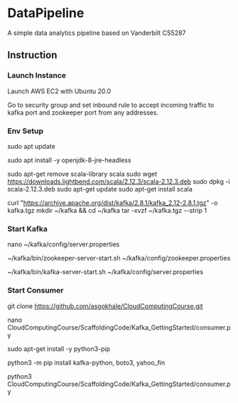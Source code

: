 # DataPipeline

A simple data analytics pipeline based on Vanderbilt CS5287

## Instruction

### Launch Instance

Launch AWS EC2 with Ubuntu 20.0

Go to security group and set inbound rule to accept incoming traffic to kafka port and zookeeper port from any addresses.

### Env Setup

sudo apt update

sudo apt install -y openjdk-8-jre-headless

sudo apt-get remove scala-library scala
sudo wget https://downloads.lightbend.com/scala/2.12.3/scala-2.12.3.deb
sudo dpkg -i scala-2.12.3.deb
sudo apt-get update
sudo apt-get install scala

curl "https://archive.apache.org/dist/kafka/2.8.1/kafka_2.12-2.8.1.tgz" -o kafka.tgz
mkdir ~/kafka && cd ~/kafka
tar -xvzf ~/kafka.tgz --strip 1

### Start Kafka

nano ~/kafka/config/server.properties

~/kafka/bin/zookeeper-server-start.sh ~/kafka/config/zookeeper.properties

~/kafka/bin/kafka-server-start.sh ~/kafka/config/server.properties

### Start Consumer

git clone https://github.com/asgokhale/CloudComputingCourse.git

nano CloudComputingCourse/ScaffoldingCode/Kafka_GettingStarted/consumer.py

sudo apt-get install -y python3-pip

python3 -m pip install kafka-python, boto3, yahoo_fin

python3 CloudComputingCourse/ScaffoldingCode/Kafka_GettingStarted/consumer.py
